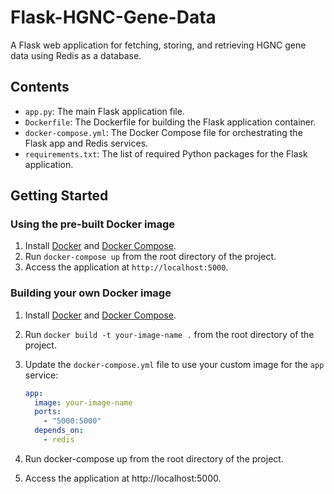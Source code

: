 # Flask-HGNC-Gene-Data

A Flask web application for fetching, storing, and retrieving HGNC gene data using Redis as a database.

## Contents

- `app.py`: The main Flask application file.
- `Dockerfile`: The Dockerfile for building the Flask application container.
- `docker-compose.yml`: The Docker Compose file for orchestrating the Flask app and Redis services.
- `requirements.txt`: The list of required Python packages for the Flask application.

## Getting Started

### Using the pre-built Docker image

1. Install [Docker](https://www.docker.com/get-started) and [Docker Compose](https://docs.docker.com/compose/install/).
2. Run `docker-compose up` from the root directory of the project.
3. Access the application at `http://localhost:5000`.

### Building your own Docker image

1. Install [Docker](https://www.docker.com/get-started) and [Docker Compose](https://docs.docker.com/compose/install/).
2. Run `docker build -t your-image-name .` from the root directory of the project.
3. Update the `docker-compose.yml` file to use your custom image for the `app` service:

   ```yaml
   app:
     image: your-image-name
     ports:
       - "5000:5000"
     depends_on:
       - redis
4. Run docker-compose up from the root directory of the project.
5. Access the application at http://localhost:5000.